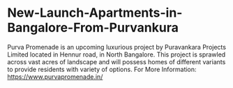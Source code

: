 # New-Launch-Apartments-in-Bangalore-From-Purvankura
Purva Promenade is an upcoming luxurious project by Puravankara Projects Limited located in Hennur road, in North Bangalore. This project is sprawled across vast acres of landscape and will possess homes of different variants to provide residents with variety of options. For More Information:  https://www.purvapromenade.in/
